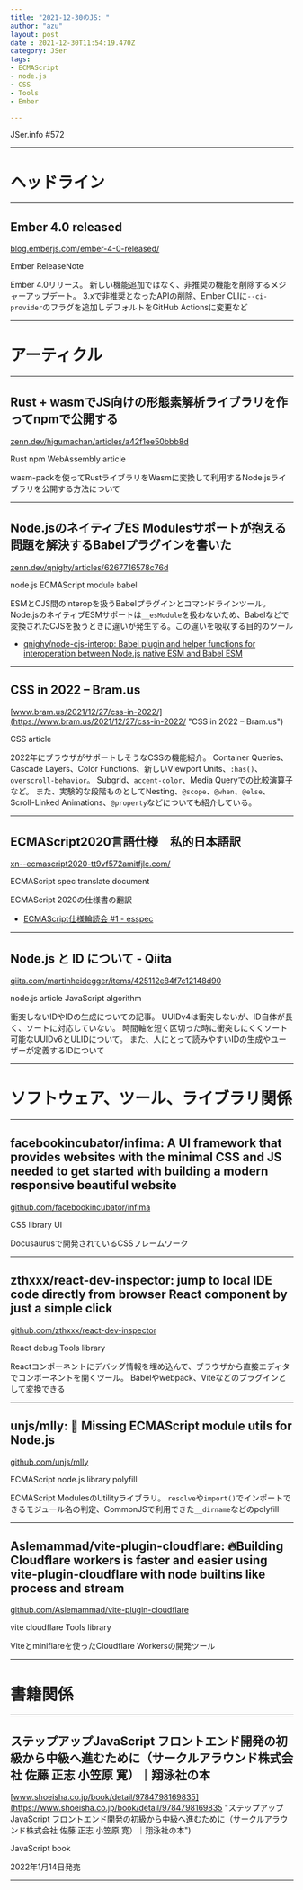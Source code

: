 ```yaml
---
title: "2021-12-30のJS: "
author: "azu"
layout: post
date : 2021-12-30T11:54:19.470Z
category: JSer
tags:
- ECMAScript
- node.js
- CSS
- Tools
- Ember

---
```


JSer.info #572

----

<h1 class="site-genre">ヘッドライン</h1>

----

## Ember 4.0 released
[blog.emberjs.com/ember-4-0-released/](https://blog.emberjs.com/ember-4-0-released/ "Ember 4.0 released")
<p class="jser-tags jser-tag-icon"><span class="jser-tag">Ember</span> <span class="jser-tag">ReleaseNote</span></p>

Ember 4.0リリース。
新しい機能追加ではなく、非推奨の機能を削除するメジャーアップデート。
3.xで非推奨となったAPIの削除、Ember CLIに`--ci-provider`のフラグを追加しデフォルトをGitHub Actionsに変更など


----
<h1 class="site-genre">アーティクル</h1>

----

## Rust + wasmでJS向けの形態素解析ライブラリを作ってnpmで公開する
[zenn.dev/higumachan/articles/a42f1ee50bbb8d](https://zenn.dev/higumachan/articles/a42f1ee50bbb8d "Rust + wasmでJS向けの形態素解析ライブラリを作ってnpmで公開する")
<p class="jser-tags jser-tag-icon"><span class="jser-tag">Rust</span> <span class="jser-tag">npm</span> <span class="jser-tag">WebAssembly</span> <span class="jser-tag">article</span></p>

wasm-packを使ってRustライブラリをWasmに変換して利用するNode.jsライブラリを公開する方法について


----

## Node.jsのネイティブES Modulesサポートが抱える問題を解決するBabelプラグインを書いた
[zenn.dev/qnighy/articles/6267716578c76d](https://zenn.dev/qnighy/articles/6267716578c76d "Node.jsのネイティブES Modulesサポートが抱える問題を解決するBabelプラグインを書いた")
<p class="jser-tags jser-tag-icon"><span class="jser-tag">node.js</span> <span class="jser-tag">ECMAScript</span> <span class="jser-tag">module</span> <span class="jser-tag">babel</span></p>

ESMとCJS間のinteropを扱うBabelプラグインとコマンドラインツール。
Node.jsのネイティブESMサポートは`__esModule`を扱わないため、Babelなどで変換されたCJSを扱うときに違いが発生する。この違いを吸収する目的のツール

- [qnighy/node-cjs-interop: Babel plugin and helper functions for interoperation between Node.js native ESM and Babel ESM](https://github.com/qnighy/node-cjs-interop "qnighy/node-cjs-interop: Babel plugin and helper functions for interoperation between Node.js native ESM and Babel ESM")

----

## CSS in 2022 – Bram.us
[www.bram.us/2021/12/27/css-in-2022/](https://www.bram.us/2021/12/27/css-in-2022/ "CSS in 2022 – Bram.us")
<p class="jser-tags jser-tag-icon"><span class="jser-tag">CSS</span> <span class="jser-tag">article</span></p>

2022年にブラウザがサポートしそうなCSSの機能紹介。
Container Queries、Cascade Layers、Color Functions、新しいViewport Units、`:has()`、` overscroll-behavior`。
Subgrid、`accent-color`、Media Queryでの比較演算子など。
また、実験的な段階ものとしてNesting、`@scope`、`@when`、`@else`、Scroll-Linked Animations、`@property`などについても紹介している。


----

## ECMAScript2020言語仕様　私的日本語訳
[xn--ecmascript2020-tt9vf572amitfjlc.com/](https://xn--ecmascript2020-tt9vf572amitfjlc.com/ "ECMAScript2020言語仕様　私的日本語訳")
<p class="jser-tags jser-tag-icon"><span class="jser-tag">ECMAScript</span> <span class="jser-tag">spec</span> <span class="jser-tag">translate</span> <span class="jser-tag">document</span></p>

ECMAScript 2020の仕様書の翻訳

- [ECMAScript仕様輪読会 #1 - esspec](https://scrapbox.io/esspec/ECMAScript%E4%BB%95%E6%A7%98%E8%BC%AA%E8%AA%AD%E4%BC%9A_%231 "ECMAScript仕様輪読会 #1 - esspec")

----

## Node.js と ID について - Qiita
[qiita.com/martinheidegger/items/425112e84f7c12148d90](https://qiita.com/martinheidegger/items/425112e84f7c12148d90 "Node.js と ID について - Qiita")
<p class="jser-tags jser-tag-icon"><span class="jser-tag">node.js</span> <span class="jser-tag">article</span> <span class="jser-tag">JavaScript</span> <span class="jser-tag">algorithm</span></p>

衝突しないIDやIDの生成についての記事。
UUIDv4は衝突しないが、ID自体が長く、ソートに対応していない。
時間軸を短く区切った時に衝突しにくくソート可能なUUIDv6とULIDについて。
また、人にとって読みやすいIDの生成やユーザーが定義するIDについて


----
<h1 class="site-genre">ソフトウェア、ツール、ライブラリ関係</h1>

----

## facebookincubator/infima: A UI framework that provides websites with the minimal CSS and JS needed to get started with building a modern responsive beautiful website
[github.com/facebookincubator/infima](https://github.com/facebookincubator/infima "facebookincubator/infima: A UI framework that provides websites with the minimal CSS and JS needed to get started with building a modern responsive beautiful website")
<p class="jser-tags jser-tag-icon"><span class="jser-tag">CSS</span> <span class="jser-tag">library</span> <span class="jser-tag">UI</span></p>

Docusaurusで開発されているCSSフレームワーク


----

## zthxxx/react-dev-inspector: jump to local IDE code directly from browser React component by just a simple click
[github.com/zthxxx/react-dev-inspector](https://github.com/zthxxx/react-dev-inspector "zthxxx/react-dev-inspector: jump to local IDE code directly from browser React component by just a simple click")
<p class="jser-tags jser-tag-icon"><span class="jser-tag">React</span> <span class="jser-tag">debug</span> <span class="jser-tag">Tools</span> <span class="jser-tag">library</span></p>

Reactコンポーネントにデバッグ情報を埋め込んで、ブラウザから直接エディタでコンポーネントを開くツール。
Babelやwebpack、Viteなどのプラグインとして変換できる


----

## unjs/mlly: 🤝 Missing ECMAScript module utils for Node.js
[github.com/unjs/mlly](https://github.com/unjs/mlly "unjs/mlly: 🤝 Missing ECMAScript module utils for Node.js")
<p class="jser-tags jser-tag-icon"><span class="jser-tag">ECMAScript</span> <span class="jser-tag">node.js</span> <span class="jser-tag">library</span> <span class="jser-tag">polyfill</span></p>

ECMAScript ModulesのUtilityライブラリ。
`resolve`や`import()`でインポートできるモジュール名の判定、CommonJSで利用できた`__dirname`などのpolyfill


----

## Aslemammad/vite-plugin-cloudflare: 🔥Building Cloudflare workers is faster and easier using vite-plugin-cloudflare with node builtins like process and stream
[github.com/Aslemammad/vite-plugin-cloudflare](https://github.com/Aslemammad/vite-plugin-cloudflare "Aslemammad/vite-plugin-cloudflare: 🔥Building Cloudflare workers is faster and easier using vite-plugin-cloudflare with node builtins like process and stream")
<p class="jser-tags jser-tag-icon"><span class="jser-tag">vite</span> <span class="jser-tag">cloudflare</span> <span class="jser-tag">Tools</span> <span class="jser-tag">library</span></p>

Viteとminiflareを使ったCloudflare Workersの開発ツール


----
<h1 class="site-genre">書籍関係</h1>

----

## ステップアップJavaScript フロントエンド開発の初級から中級へ進むために（サークルアラウンド株式会社 佐藤 正志 小笠原 寛）｜翔泳社の本
[www.shoeisha.co.jp/book/detail/9784798169835](https://www.shoeisha.co.jp/book/detail/9784798169835 "ステップアップJavaScript フロントエンド開発の初級から中級へ進むために（サークルアラウンド株式会社 佐藤 正志 小笠原 寛）｜翔泳社の本")
<p class="jser-tags jser-tag-icon"><span class="jser-tag">JavaScript</span> <span class="jser-tag">book</span></p>

2022年1月14日発売


----
